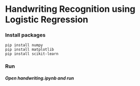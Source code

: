 # Handwriting Recognition using Logistic Regression


### Install packages
```
pip install numpy
pip install matplotlib
pip install scikit-learn
```

### Run
##### Open *handwriting.ipynb* and run

